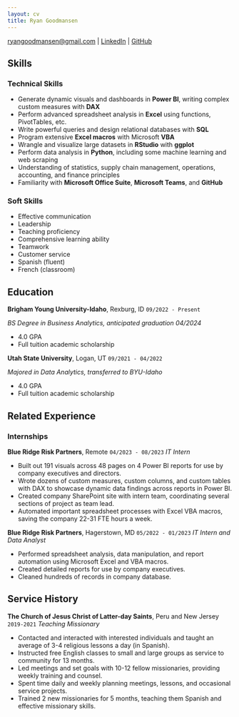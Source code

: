 ```yaml
---
layout: cv
title: Ryan Goodmansen
---
```


<div id="webaddress">
<a href="ryangoodmansen@gmail.com">ryangoodmansen@gmail.com</a>
| <a href="https://www.linkedin.com/in/ryan-goodmansen/">LinkedIn</a>
| <a href="https://github.com/rgoodmansen">GitHub</a>
</div>

## Skills
### Technical Skills
- Generate dynamic visuals and dashboards in __Power BI__, writing complex custom measures with __DAX__
- Perform advanced spreadsheet analysis in __Excel__ using functions, PivotTables, etc.
- Write powerful queries and design relational databases with __SQL__
- Program extensive __Excel macros__ with Microsoft __VBA__
- Wrangle and visualize large datasets in __RStudio__ with __ggplot__
- Perform data analysis in __Python__, including some machine learning and web scraping
- Understanding of statistics, supply chain management, operations, accounting, and finance principles
- Familiarity with __Microsoft Office Suite__, __Microsoft Teams__, and __GitHub__

### Soft Skills
- Effective communication
- Leadership
- Teaching proficiency
- Comprehensive learning ability
- Teamwork
- Customer service
- Spanish (fluent)
- French (classroom)


## Education

__Brigham Young University-Idaho__, Rexburg, ID `09/2022 - Present`

_BS Degree in Business Analytics, anticipated graduation 04/2024_ 

- 4.0 GPA
- Full tuition academic scholarship

__Utah State University__, Logan, UT `09/2021 - 04/2022`

_Majored in Data Analytics, transferred to BYU-Idaho_

- 4.0 GPA
- Full tuition academic scholarship

## Related Experience

### Internships

__Blue Ridge Risk Partners__, Remote `04/2023 - 08/2023`
_IT Intern_

- Built out 191 visuals across 48 pages on 4 Power BI reports for use by company executives and directors.
- Wrote dozens of custom measures, custom columns, and custom tables with DAX to showcase dynamic data findings across reports in Power BI.
- Created company SharePoint site with intern team, coordinating several sections of project as team lead.
- Automated important spreadsheet processes with Excel VBA macros, saving the company 22-31 FTE hours a week.

__Blue Ridge Risk Partners__, Hagerstown, MD `05/2022 - 01/2023`
_IT Intern and Data Analyst_

- Performed spreadsheet analysis, data manipulation, and report automation using Microsoft Excel and VBA 
macros.
- Created detailed reports for use by company executives.
- Cleaned hundreds of records in company database.

## Service History

__The Church of Jesus Christ of Latter-day Saints__, Peru and New Jersey `2019-2021`
_Teaching Missionary_

- Contacted and interacted with interested individuals and taught an average of 3-4 religious lessons a day (in 
Spanish).
- Instructed free English classes to small and large groups as service to community for 13 months.
- Led meetings and set goals with 10-12 fellow missionaries, providing weekly training and counsel.
- Spent time daily and weekly planning meetings, lessons, and occasional service projects.
- Trained 2 new missionaries for 5 months, teaching them Spanish and effective missionary skills.


<!-- ### Footer

Last updated: May 2013 -->


